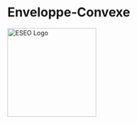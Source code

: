 # Enveloppe-Convexe

<img src="https://commons.wikimedia.org/wiki/File:Logo_ESEO_GROUPE.jpg?uselang=fr" alt="ESEO Logo" width="200" height=/>

